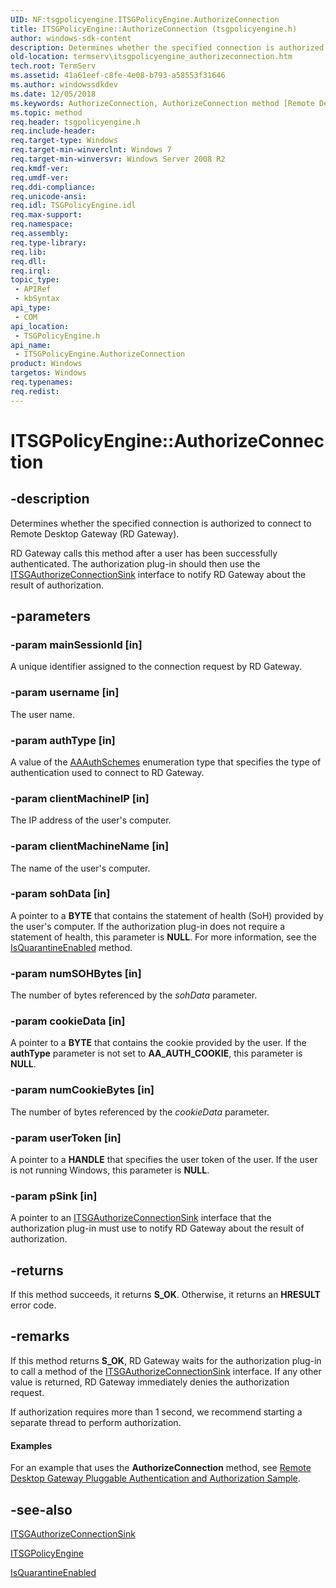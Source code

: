 ```yaml
---
UID: NF:tsgpolicyengine.ITSGPolicyEngine.AuthorizeConnection
title: ITSGPolicyEngine::AuthorizeConnection (tsgpolicyengine.h)
author: windows-sdk-content
description: Determines whether the specified connection is authorized to connect to Remote Desktop Gateway (RD Gateway).
old-location: termserv\itsgpolicyengine_authorizeconnection.htm
tech.root: TermServ
ms.assetid: 41a61eef-c8fe-4e08-b793-a58553f31646
ms.author: windowssdkdev
ms.date: 12/05/2018
ms.keywords: AuthorizeConnection, AuthorizeConnection method [Remote Desktop Services], AuthorizeConnection method [Remote Desktop Services],ITSGPolicyEngine interface, ITSGPolicyEngine interface [Remote Desktop Services],AuthorizeConnection method, ITSGPolicyEngine.AuthorizeConnection, ITSGPolicyEngine::AuthorizeConnection, termserv.itsgpolicyengine_authorizeconnection, tsgpolicyengine/ITSGPolicyEngine::AuthorizeConnection
ms.topic: method
req.header: tsgpolicyengine.h
req.include-header: 
req.target-type: Windows
req.target-min-winverclnt: Windows 7
req.target-min-winversvr: Windows Server 2008 R2
req.kmdf-ver: 
req.umdf-ver: 
req.ddi-compliance: 
req.unicode-ansi: 
req.idl: TSGPolicyEngine.idl
req.max-support: 
req.namespace: 
req.assembly: 
req.type-library: 
req.lib: 
req.dll: 
req.irql: 
topic_type:
 - APIRef
 - kbSyntax
api_type:
 - COM
api_location:
 - TSGPolicyEngine.h
api_name:
 - ITSGPolicyEngine.AuthorizeConnection
product: Windows
targetos: Windows
req.typenames: 
req.redist: 
---
```


# ITSGPolicyEngine::AuthorizeConnection


## -description


Determines whether the specified connection is authorized to connect to  Remote Desktop Gateway (RD Gateway).

RD Gateway calls this method after a user has been successfully authenticated. The authorization plug-in should then use the <a href="https://msdn.microsoft.com/4aa6ec0d-6525-46e1-ba0b-29d80c5ee0f1">ITSGAuthorizeConnectionSink</a>  interface to notify RD Gateway about the result of authorization.


## -parameters




### -param mainSessionId [in]

A unique identifier assigned to the connection request by RD Gateway.


### -param username [in]

The user name.


### -param authType [in]

A value of the <a href="https://msdn.microsoft.com/en-us/library/Ff687129(v=VS.85).aspx">AAAuthSchemes</a> enumeration type that specifies the type of authentication used to connect to RD Gateway. 


### -param clientMachineIP [in]

The IP address of the user's computer.


### -param clientMachineName [in]

The name of the user's computer.


### -param sohData [in]

A pointer to a <b>BYTE</b> that contains the statement of health (SoH) provided by the user's computer. If the authorization plug-in does not require a statement of health, this parameter is <b>NULL</b>. For more information, see the <a href="https://msdn.microsoft.com/e63b99ba-068f-4842-b00a-9bfc5f8dac73">IsQuarantineEnabled</a> method.


### -param numSOHBytes [in]

The number of bytes referenced by the <i>sohData</i> parameter.


### -param cookieData [in]

A pointer to a <b>BYTE</b> that contains the cookie provided by the user. If the <b>authType</b> parameter is not set to <b>AA_AUTH_COOKIE</b>, this parameter is <b>NULL</b>.


### -param numCookieBytes [in]

The number of bytes referenced by the <i>cookieData</i> parameter.


### -param userToken [in]

A pointer to a <b>HANDLE</b> that specifies the user token of the user. If the user is not running Windows, this parameter is <b>NULL</b>.


### -param pSink [in]

A pointer to an <a href="https://msdn.microsoft.com/4aa6ec0d-6525-46e1-ba0b-29d80c5ee0f1">ITSGAuthorizeConnectionSink</a> interface that the authorization plug-in must use to notify RD Gateway about the result of authorization.


## -returns



If this method succeeds, it returns <b xmlns:loc="http://microsoft.com/wdcml/l10n">S_OK</b>. Otherwise, it returns an <b xmlns:loc="http://microsoft.com/wdcml/l10n">HRESULT</b> error code.




## -remarks



If this method returns <b>S_OK</b>, RD Gateway waits for the authorization 
    plug-in to call a method of the 
    <a href="https://msdn.microsoft.com/4aa6ec0d-6525-46e1-ba0b-29d80c5ee0f1">ITSGAuthorizeConnectionSink</a> interface. If 
    any other value is returned, RD Gateway immediately denies the  authorization request.

If authorization requires more than 1 second, we recommend starting a separate thread to perform 
    authorization.


#### Examples

For an example that uses the 
     <b>AuthorizeConnection</b> method, see 
     <a href="https://Code.MSDN.Microsoft.Com/Remote-Desktop-Gateway-517d6273">Remote Desktop Gateway Pluggable Authentication and Authorization Sample</a>.

<div class="code"></div>



## -see-also




<a href="https://msdn.microsoft.com/4aa6ec0d-6525-46e1-ba0b-29d80c5ee0f1">ITSGAuthorizeConnectionSink</a>



<a href="https://msdn.microsoft.com/1972032f-48ac-4a15-98ce-9349fa158a07">ITSGPolicyEngine</a>



<a href="https://msdn.microsoft.com/e63b99ba-068f-4842-b00a-9bfc5f8dac73">IsQuarantineEnabled</a>
 

 

